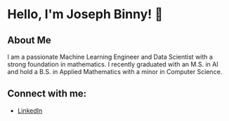 # Hello, I'm Joseph Binny! 👋

## About Me
I am a passionate Machine Learning Engineer and Data Scientist with a strong foundation in mathematics. I recently graduated with an M.S. in AI and hold a B.S. in Applied Mathematics with a minor in Computer Science.

## Connect with me:
- [LinkedIn](https://www.linkedin.com/in/joseph-binny)

<!--
**josephbinny/josephbinny** is a ✨ _special_ ✨ repository because its `README.md` (this file) appears on your GitHub profile.

Here are some ideas to get you started:

- 🔭 I’m currently working on ...
- 🌱 I’m currently learning ...
- 👯 I’m looking to collaborate on ...
- 🤔 I’m looking for help with ...
- 💬 Ask me about ...
- 📫 How to reach me: ...
- 😄 Pronouns: ...
- ⚡ Fun fact: ...
-->
